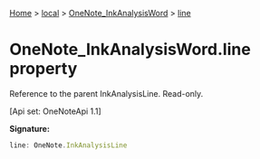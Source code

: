 [Home](./index) &gt; [local](local.md) &gt; [OneNote\_InkAnalysisWord](local.onenote_inkanalysisword.md) &gt; [line](local.onenote_inkanalysisword.line.md)

# OneNote\_InkAnalysisWord.line property

Reference to the parent InkAnalysisLine. Read-only. 

 \[Api set: OneNoteApi 1.1\]

**Signature:**
```javascript
line: OneNote.InkAnalysisLine
```
